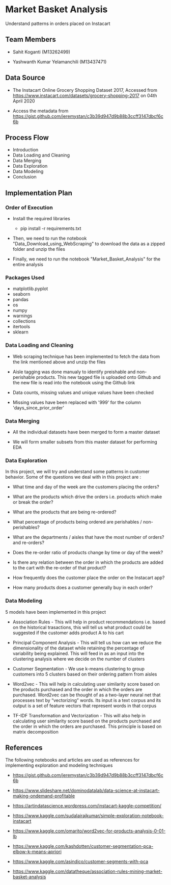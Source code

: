 # Market Basket Analysis

Understand patterns in orders placed on Instacart

## Team Members 

- Sahit Koganti (M13262499)
	
- Yashwanth Kumar Yelamanchili (M13437471)

## Data Source

- The Instacart Online Grocery Shopping Dataset 2017, Accessed from https://www.instacart.com/datasets/grocery-shopping-2017 on 04th April 2020

- Access the metadata from https://gist.github.com/jeremystan/c3b39d947d9b88b3ccff3147dbcf6c6b

## Process Flow

- Introduction
- Data Loading and Cleaning
- Data Merging
- Data Exploration
- Data Modeling
- Conclusion

## Implementation Plan

### Order of Execution

- Install the required libraries
	
	- pip install -r requirements.txt
	
- Then, we need to run the notebook "Data_Download_using_WebScraping" to download the data as a zipped folder and unzip the files

- Finally, we need to run the notebook "Market_Basket_Analysis" for the entire analysis 

### Packages Used

- matplotlib.pyplot
- seaborn
- pandas
- os
- numpy
- warnings
- collections
- itertools
- sklearn

### Data Loading and Cleaning

- Web scraping technique has been implemented to fetch the data from the link mentioned above and unzip the files

- Aisle tagging was done manualy to identify preishable and non-perishable products. This new tagged file is uploaded onto Github and the new file is read into the notebook using the Github link

- Data counts, missing values and unique values have been checked

- Missing values have been replaced with '999' for the column 'days_since_prior_order'

### Data Merging

- All the individual datasets have been merged to form a master dataset

- We will form smaller subsets from this master dataset for performing EDA

### Data Exploration

In this project, we will try and understand some patterns in customer behavior. Some of the questions we deal with in this project are :

- What time and day of the week are the customers placing the orders?

- What are the products which drive the orders i.e. products which make or break the order?

- What are the products that are being re-ordered?

- What percentage of products being ordered are perishables / non-perishables?

- What are the departments / aisles that have the most number of orders? and re-orders?

- Does the re-order ratio of products change by time or day of the week?

- Is there any relation between the order in which the products are added to the cart with the re-order of that product?

- How frequently does the customer place the order on the Instacart app?

- How many products does a customer generally buy in each order?

### Data Modeling

5 models have been implemented in this project

- Association Rules - This will help in product recommendations i.e. based on the historical trasactions, this will tell us what product could be suggested if 
the customer adds product A to his cart

- Principal Component Analysis - This will tell us how can we reduce the dimensionality of the dataset while retaining the percentage of variability being explained. This will 
feed in as an input into the clustering analysis where we decide on the number of clusters

- Customer Segmentation - We use k-means clustering to group customers into 5 clusters based on their ordering pattern from aisles

- Word2vec - This will help in calculating user similarity score based on the products purchased and the order in which the orders are purchased. Word2vec can be 
thought of as a two-layer neural net that processes text by “vectorizing” words. Its input is a text corpus and its output is a set of feature vectors that represent words in that corpus

- TF-IDF Transformation and Vectorization - This will also help in calculating user similarity score based on the products purchased and the order in which the 
orders are purchased. This principle is based on matrix decomposition


## References

The following notebooks and articles are used as references for implementing exploration and modeling techniques

- https://gist.github.com/jeremystan/c3b39d947d9b88b3ccff3147dbcf6c6b

- https://www.slideshare.net/dominodatalab/data-science-at-instacart-making-ondemand-profitable

- https://artindatascience.wordpress.com/instacart-kaggle-competition/

- https://www.kaggle.com/sudalairajkumar/simple-exploration-notebook-instacart 

- https://www.kaggle.com/omarito/word2vec-for-products-analysis-0-01-lb 

- https://www.kaggle.com/kashdotten/customer-segmentation-pca-elbow-k-means-apriori 

- https://www.kaggle.com/asindico/customer-segments-with-pca 

- https://www.kaggle.com/datatheque/association-rules-mining-market-basket-analysis 
